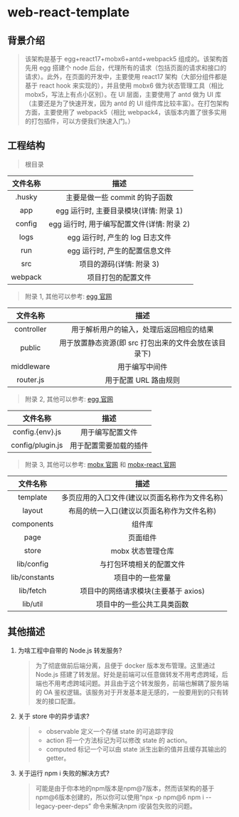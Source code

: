 # web-react-template

## 背景介绍

> 该架构是基于 egg+react17+mobx6+antd+webpack5 组成的。该架构首先用 egg 搭建个 node 后台，代理所有的请求（包括页面的请求和接口的请求）。此外，在页面的开发中，主要使用 react17 架构（大部分组件都是基于 react hook 来实现的），并且使用 mobx6 做为状态管理工具（相比 mobx5，写法上有点小区别）。在 UI 层面，主要使用了 antd 做为 UI 库（主要还是为了快速开发，因为 antd 的 UI 组件库比较丰富）。在打包架构方面，主要使用了 webpack5（相比 webpack4，该版本内置了很多实用的打包插件，可以方便我们快速入门。）

## 工程结构

> 根目录

| 文件名称 |                    描述                    |
| :------: | :----------------------------------------: |
|  .husky  |       主要是做一些 commit 的钩子函数       |
|   app    |   egg 运行时, 主要目录模块(详情: 附录 1)   |
|  config  | egg 运行时, 用于编写配置文件(详情: 附录 2) |
|   logs   |      egg 运行时, 产生的 log 日志文件       |
|   run    |       egg 运行时, 产生的配置信息文件       |
|   src    |          项目的源码(详情: 附录 3)          |
| webpack  |             项目打包的配置文件             |

> 附录 1, 其他可以参考: [egg 官网](https://eggjs.org/zh-cn/basics/structure.html)

|  文件名称  |                         描述                          |
| :--------: | :---------------------------------------------------: |
| controller |       用于解析用户的输入，处理后返回相应的结果        |
|   public   | 用于放置静态资源(即 src 打包出来的文件会放在该目录下) |
| middleware |                    用于编写中间件                     |
| router.js  |                 用于配置 URL 路由规则                 |

> 附录 2, 其他可以参考: [egg 官网](https://eggjs.org/zh-cn/basics/structure.html)

|     文件名称     |          描述          |
| :--------------: | :--------------------: |
| config.{env}.js  |    用于编写配置文件    |
| config/plugin.js | 用于配置需要加载的插件 |

> 附录 3, 其他可以参考: [mobx 官网](https://cn.mobx.js.org/) 和 [mobx-react 官网](https://mobx-react.js.org/)

|   文件名称    |                      描述                      |
| :-----------: | :--------------------------------------------: |
|   template    | 多页应用的入口文件(建议以页面名称作为文件名称) |
|    layout     |   布局的统一入口(建议以页面名称作为文件名称)   |
|  components   |                     组件库                     |
|     page      |                    页面组件                    |
|     store     |               mobx 状态管理仓库                |
|  lib/config   |            与打包环境相关的配置文件            |
| lib/constants |                项目中的一些常量                |
|   lib/fetch   |      项目中的网络请求模块(主要基于 axios)      |
|   lib/util    |           项目中的一些公共工具类函数           |

## 其他描述

1. 为啥工程中自带的 Node.js 转发服务?

   > 为了彻底做前后端分离，且便于 docker 版本发布管理。这里通过 Node.js 搭建了转发层。好处是前端可以任意做转发不用考虑跨域，后端也不用考虑跨域问题。并且由于这个转发服务，前端也解耦了服务端的 OA 鉴权逻辑。该服务对于开发基本是无感的，一般要用到的只有转发的接口配置。

2. 关于 store 中的异步请求?
   > - observable 定义一个存储 state 的可追踪字段
   > - action 将一个方法标记为可以修改 state 的 action。
   > - computed 标记一个可以由 state 派生出新的值并且缓存其输出的 getter。

3. 关于运行 npm i 失败的解决方式?
   > 可能是由于你本地的npm版本是npm@7版本，然而该架构的基于npm@6版本创建的，所以你可以使用“npx -p npm@6 npm i --legacy-peer-deps” 命令来解决npm i安装包失败的问题。
